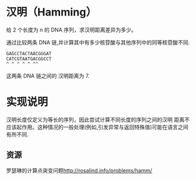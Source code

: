 # 汉明（Hamming）

给 2 个长度为 n 的 DNA 序列，求汉明距离差异为多少。

通过比较两条 DNA 链,并计算其中有多少核苷酸与其他序列中的同等核苷酸不同.

```
GAGCCTACTAACGGGAT
CATCGTAATGACGGCCT
^ ^ ^ ^ ^ ^^
```

这两条 DNA 链之间的 汉明距离为 7.

# 实现说明

汉明长度仅定义为等长的序列，因此尝试计算不同长度的序列之间的汉明 距离不应该起作用。这种情况的一般处理(例如,引发异常与返回特殊值)可能在语言之间有所不同.

[help-page]: https://exercism.io/tracks/rust/learning
[modules]: https://doc.rust-lang.org/book/ch07-00-modules.html
[cargo]: https://doc.rust-lang.org/book/ch14-00-more-about-cargo.html
[rust-tests]: https://doc.rust-lang.org/book/ch11-02-running-tests.html

## 资源

罗瑟琳的计算点突变问题<http://rosalind.info/problems/hamm/>

